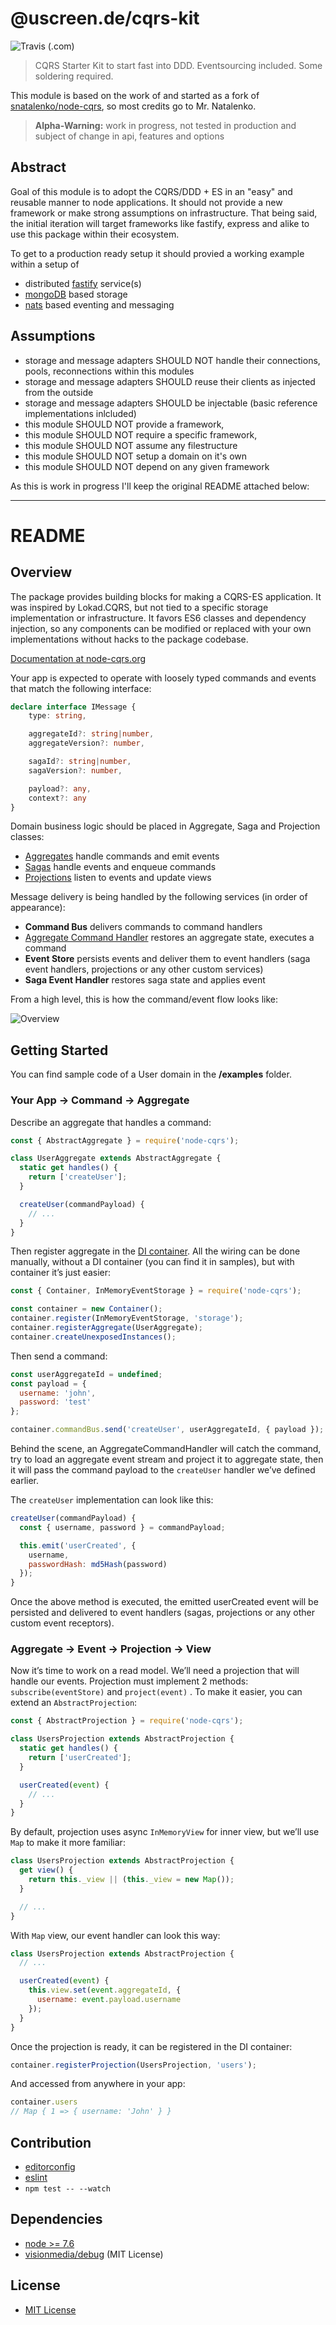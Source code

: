 # @uscreen.de/cqrs-kit

![Travis (.com)](https://img.shields.io/travis/com/uscreen/node-cqrs)

> CQRS Starter Kit to start fast into DDD. Eventsourcing included. Some soldering required.

This module is based on the work of and started as a fork of [snatalenko/node-cqrs](https://github.com/snatalenko/node-cqrs), so most credits go to Mr. Natalenko.

> __Alpha-Warning:__ work in progress, not tested in production and subject of change in api, features and options

## Abstract

Goal of this module is to adopt the CQRS/DDD + ES in an "easy" and reusable manner to node applications. It should not provide a new framework or make strong assumptions on infrastructure. That being said, the initial iteration will target frameworks like fastify, express and alike to use this package within their ecosystem.

To get to a production ready setup it should provied a working example within a setup of

- distributed [fastify](https://www.fastify.io) service(s)
- [mongoDB](https://www.mongodb.com) based storage
- [nats](https://nats.io) based eventing and messaging

## Assumptions

* storage and message adapters SHOULD NOT handle their connections, pools, reconnections within this modules
* storage and message adapters SHOULD reuse their clients as injected from the outside
* storage and message adapters SHOULD be injectable (basic reference implementations inlcluded)
* this module SHOULD NOT provide a framework,
* this module SHOULD NOT require a specific framework,
* this module SHOULD NOT assume any filestructure
* this module SHOULD NOT setup a domain on it's own
* this module SHOULD NOT depend on any given framework

As this is work in progress I'll keep the original README attached below:

---

# README

## Overview

The package provides building blocks for making a CQRS-ES application. It was inspired by Lokad.CQRS, but not tied to a specific storage implementation or infrastructure. It favors ES6 classes and dependency injection, so any components can be modified or replaced with your own implementations without hacks to the package codebase.

[Documentation at node-cqrs.org](https://www.node-cqrs.org)


Your app is expected to operate with loosely typed commands and events that match the following interface:

```ts
declare interface IMessage {
    type: string,

    aggregateId?: string|number,
    aggregateVersion?: number,

    sagaId?: string|number,
    sagaVersion?: number,

    payload?: any,
    context?: any
}
```

Domain business logic should be placed in Aggregate, Saga and Projection classes:

- [Aggregates](entities/Aggregate/README.MD) handle commands and emit events
- [Sagas](entities/Saga/README.MD) handle events and enqueue commands
- [Projections](entities/Projection/README.md) listen to events and update views


Message delivery is being handled by the following services (in order of appearance):

- **Command Bus** delivers commands to command handlers
- [Aggregate Command Handler](middleware/AggregateCommandHandler.md) restores an aggregate state, executes a command
- **Event Store** persists events and deliver them to event handlers (saga event handlers, projections or any other custom services)
- **Saga Event Handler** restores saga state and applies event


From a high level, this is how the command/event flow looks like:

![Overview](docs/images/node-cqrs-components.png)


## Getting Started

You can find sample code of a User domain in the **/examples** folder.


### Your App → Command → Aggregate

Describe an aggregate that handles a command:

```js
const { AbstractAggregate } = require('node-cqrs');

class UserAggregate extends AbstractAggregate {
  static get handles() {
    return ['createUser'];
  }

  createUser(commandPayload) {
    // ...
  }
}
```

Then register aggregate in the [DI container](middleware/DIContainer.md).
All the wiring can be done manually, without a DI container (you can find it in samples), but with container it’s just easier:

```js
const { Container, InMemoryEventStorage } = require('node-cqrs');

const container = new Container();
container.register(InMemoryEventStorage, 'storage');
container.registerAggregate(UserAggregate);
container.createUnexposedInstances();
```

Then send a command:

```js
const userAggregateId = undefined;
const payload = {
  username: 'john',
  password: 'test'
};

container.commandBus.send('createUser', userAggregateId, { payload });
```

Behind the scene, an AggregateCommandHandler will catch the command,
try to load an aggregate event stream and project it to aggregate state,
then it will pass the command payload to the `createUser` handler we’ve defined earlier.

The `createUser` implementation can look like this:

```js
createUser(commandPayload) {
  const { username, password } = commandPayload;

  this.emit('userCreated', {
    username,
    passwordHash: md5Hash(password)
  });
}
```

Once the above method is executed, the emitted userCreated event will be persisted and delivered to event handlers (sagas, projections or any other custom event receptors).


### Aggregate → Event → Projection → View

Now it’s time to work on a read model. We’ll need a projection that will handle our events. Projection must implement 2 methods: `subscribe(eventStore)` and `project(event)` .
To make it easier, you can extend an `AbstractProjection`:

```js
const { AbstractProjection } = require('node-cqrs');

class UsersProjection extends AbstractProjection {
  static get handles() {
    return ['userCreated'];
  }

  userCreated(event) {
    // ...
  }
}
```

By default, projection uses async `InMemoryView` for inner view, but we’ll use `Map` to make it more familiar:

```js
class UsersProjection extends AbstractProjection {
  get view() {
    return this._view || (this._view = new Map());
  }

  // ...
}
```

With `Map` view, our event handler can look this way:

```js
class UsersProjection extends AbstractProjection {
  // ...

  userCreated(event) {
    this.view.set(event.aggregateId, {
      username: event.payload.username
    });
  }
}
```

Once the projection is ready, it can be registered in the DI container:

```js
container.registerProjection(UsersProjection, 'users');
```

And accessed from anywhere in your app:

```js
container.users
// Map { 1 => { username: 'John' } }
```

## Contribution

* [editorconfig](http://editorconfig.org)
* [eslint](http://eslint.org)
* `npm test -- --watch`


## Dependencies

- [node >= 7.6](https://nodejs.org)
-	[visionmedia/debug](https://github.com/visionmedia/debug) (MIT License)


## License

* [MIT License](https://github.com/snatalenko/node-cqrs/blob/master/LICENSE)
